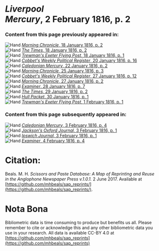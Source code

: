 # *Liverpool Mercury*, 2 February 1816, p. 2  
  
### Content from this page previously appeared in:  
![Hand](http://scissorsandpaste.net/wp-content/uploads/2017/06/smallhandpointer.png) [*Morning Chronicle*, 18 January 1816, p. 2](https://mhbeals.github.io/sap_html/Morning-Chronicle/Morning-Chronicle-18-January-1816-p-2)  
![Hand](http://scissorsandpaste.net/wp-content/uploads/2017/06/smallhandpointer.png) [*The Times*, 18 January 1816, p. 2](https://mhbeals.github.io/sap_html/The-Times/The-Times-18-January-1816-p-2)  
![Hand](http://scissorsandpaste.net/wp-content/uploads/2017/06/smallhandpointer.png) [*Trewman's Exeter Flying Post*, 18 January 1816, p. 1](https://mhbeals.github.io/sap_html/Trewman's-Exeter-Flying-Post/Trewman's-Exeter-Flying-Post-18-January-1816-p-1)  
![Hand](http://scissorsandpaste.net/wp-content/uploads/2017/06/smallhandpointer.png) [*Cobbet's Weekly Political Register*, 20 January 1816, p. 16](https://mhbeals.github.io/sap_html/Cobbet's-Weekly-Political-Register/Cobbet's-Weekly-Political-Register-20-January-1816-p-16)  
![Hand](http://scissorsandpaste.net/wp-content/uploads/2017/06/smallhandpointer.png) [*Caledonian Mercury*, 22 January 1816, p. 2](https://mhbeals.github.io/sap_html/Caledonian-Mercury/Caledonian-Mercury-22-January-1816-p-2)  
![Hand](http://scissorsandpaste.net/wp-content/uploads/2017/06/smallhandpointer.png) [*Morning Chronicle*, 25 January 1816, p. 3](https://mhbeals.github.io/sap_html/Morning-Chronicle/Morning-Chronicle-25-January-1816-p-3)  
![Hand](http://scissorsandpaste.net/wp-content/uploads/2017/06/smallhandpointer.png) [*Cobbet's Weekly Political Register*, 27 January 1816, p. 12](https://mhbeals.github.io/sap_html/Cobbet's-Weekly-Political-Register/Cobbet's-Weekly-Political-Register-27-January-1816-p-12)  
![Hand](http://scissorsandpaste.net/wp-content/uploads/2017/06/smallhandpointer.png) [*Morning Chronicle*, 27 January 1816, p. 2](https://mhbeals.github.io/sap_html/Morning-Chronicle/Morning-Chronicle-27-January-1816-p-2)  
![Hand](http://scissorsandpaste.net/wp-content/uploads/2017/06/smallhandpointer.png) [*Examiner*, 28 January 1816, p. 7](https://mhbeals.github.io/sap_html/Examiner/Examiner-28-January-1816-p-7)  
![Hand](http://scissorsandpaste.net/wp-content/uploads/2017/06/smallhandpointer.png) [*The Times*, 29 January 1816, p. 2](https://mhbeals.github.io/sap_html/The-Times/The-Times-29-January-1816-p-2)  
![Hand](http://scissorsandpaste.net/wp-content/uploads/2017/06/smallhandpointer.png) [*Hull Packet*, 30 January 1816, p. 1](https://mhbeals.github.io/sap_html/Hull-Packet/Hull-Packet-30-January-1816-p-1)  
![Hand](http://scissorsandpaste.net/wp-content/uploads/2017/06/smallhandpointer.png) [*Trewman's Exeter Flying Post*, 1 February 1816, p. 1](https://mhbeals.github.io/sap_html/Trewman's-Exeter-Flying-Post/Trewman's-Exeter-Flying-Post-1-February-1816-p-1)  
  
### Content from this page subsequently appeared in:  
![Hand](http://scissorsandpaste.net/wp-content/uploads/2017/06/smallhandpointer.png) [*Caledonian Mercury*, 3 February 1816, p. 4](https://mhbeals.github.io/sap_html/Caledonian-Mercury/Caledonian-Mercury-3-February-1816-p-4)  
![Hand](http://scissorsandpaste.net/wp-content/uploads/2017/06/smallhandpointer.png) [*Jackson's Oxford Journal*, 3 February 1816, p. 1](https://mhbeals.github.io/sap_html/Jackson's-Oxford-Journal/Jackson's-Oxford-Journal-3-February-1816-p-1)  
![Hand](http://scissorsandpaste.net/wp-content/uploads/2017/06/smallhandpointer.png) [*Ipswich Journal*, 3 February 1816, p. 1](https://mhbeals.github.io/sap_html/Ipswich-Journal/Ipswich-Journal-3-February-1816-p-1)  
![Hand](http://scissorsandpaste.net/wp-content/uploads/2017/06/smallhandpointer.png) [*Examiner*, 4 February 1816, p. 4](https://mhbeals.github.io/sap_html/Examiner/Examiner-4-February-1816-p-4)  


# Citation: 

Beals. M. H. *Scissors and Paste Database: A Map of Reprinting and Reuse in the Anglophone Newspaper Press v.1.0.1.* 2 June 2017. Available at [https://github.com/mhbeals/sap_reprints/](https://github.com/mhbeals/sap_reprints/). 

# Nota Bona

Bibliometric data is time consuming to produce but benefits us all. Please remember to cite or acknowledge this and any other bibliometric data you use in your research. All data is available CC-BY 4.0 at [https://github.com/mhbeals/sap_reprints](https://github.com/mhbeals/sap_reprints)